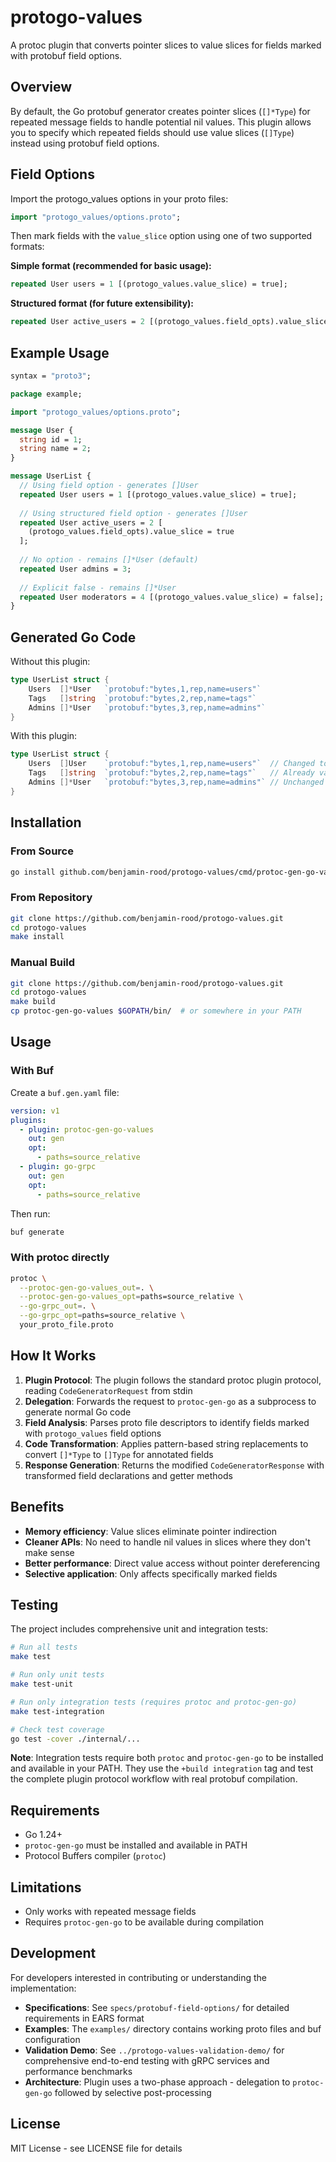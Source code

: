 # protogo-values

A protoc plugin that converts pointer slices to value slices for fields marked with protobuf field options.

## Overview

By default, the Go protobuf generator creates pointer slices (`[]*Type`) for repeated message fields to handle potential nil values. This plugin allows you to specify which repeated fields should use value slices (`[]Type`) instead using protobuf field options.

## Field Options

Import the protogo_values options in your proto files:

```protobuf
import "protogo_values/options.proto";
```

Then mark fields with the `value_slice` option using one of two supported formats:

**Simple format (recommended for basic usage):**
```protobuf
repeated User users = 1 [(protogo_values.value_slice) = true];
```

**Structured format (for future extensibility):**
```protobuf
repeated User active_users = 2 [(protogo_values.field_opts).value_slice = true];
```

## Example Usage

```protobuf
syntax = "proto3";

package example;

import "protogo_values/options.proto";

message User {
  string id = 1;
  string name = 2;
}

message UserList {
  // Using field option - generates []User
  repeated User users = 1 [(protogo_values.value_slice) = true];
  
  // Using structured field option - generates []User  
  repeated User active_users = 2 [
    (protogo_values.field_opts).value_slice = true
  ];
  
  // No option - remains []*User (default)
  repeated User admins = 3;
  
  // Explicit false - remains []*User
  repeated User moderators = 4 [(protogo_values.value_slice) = false];
}
```

## Generated Go Code

Without this plugin:
```go
type UserList struct {
    Users  []*User   `protobuf:"bytes,1,rep,name=users"`
    Tags   []string  `protobuf:"bytes,2,rep,name=tags"`  
    Admins []*User   `protobuf:"bytes,3,rep,name=admins"`
}
```

With this plugin:
```go
type UserList struct {
    Users  []User    `protobuf:"bytes,1,rep,name=users"`  // Changed to value slice
    Tags   []string  `protobuf:"bytes,2,rep,name=tags"`   // Already value slice for primitives
    Admins []*User   `protobuf:"bytes,3,rep,name=admins"` // Unchanged
}
```

## Installation

### From Source

```bash
go install github.com/benjamin-rood/protogo-values/cmd/protoc-gen-go-values@latest
```

### From Repository

```bash
git clone https://github.com/benjamin-rood/protogo-values.git
cd protogo-values
make install
```

### Manual Build

```bash
git clone https://github.com/benjamin-rood/protogo-values.git
cd protogo-values
make build
cp protoc-gen-go-values $GOPATH/bin/  # or somewhere in your PATH
```

## Usage

### With Buf

Create a `buf.gen.yaml` file:

```yaml
version: v1
plugins:
  - plugin: protoc-gen-go-values
    out: gen
    opt:
      - paths=source_relative
  - plugin: go-grpc
    out: gen
    opt:
      - paths=source_relative
```

Then run:
```bash
buf generate
```

### With protoc directly

```bash
protoc \
  --protoc-gen-go-values_out=. \
  --protoc-gen-go-values_opt=paths=source_relative \
  --go-grpc_out=. \
  --go-grpc_opt=paths=source_relative \
  your_proto_file.proto
```

## How It Works

1. **Plugin Protocol**: The plugin follows the standard protoc plugin protocol, reading `CodeGeneratorRequest` from stdin
2. **Delegation**: Forwards the request to `protoc-gen-go` as a subprocess to generate normal Go code  
3. **Field Analysis**: Parses proto file descriptors to identify fields marked with `protogo_values` field options
4. **Code Transformation**: Applies pattern-based string replacements to convert `[]*Type` to `[]Type` for annotated fields
5. **Response Generation**: Returns the modified `CodeGeneratorResponse` with transformed field declarations and getter methods

## Benefits

- **Memory efficiency**: Value slices eliminate pointer indirection
- **Cleaner APIs**: No need to handle nil values in slices where they don't make sense
- **Better performance**: Direct value access without pointer dereferencing
- **Selective application**: Only affects specifically marked fields

## Testing

The project includes comprehensive unit and integration tests:

```bash
# Run all tests
make test

# Run only unit tests
make test-unit

# Run only integration tests (requires protoc and protoc-gen-go)
make test-integration

# Check test coverage
go test -cover ./internal/...
```

**Note**: Integration tests require both `protoc` and `protoc-gen-go` to be installed and available in your PATH. They use the `+build integration` tag and test the complete plugin protocol workflow with real protobuf compilation.

## Requirements

- Go 1.24+
- `protoc-gen-go` must be installed and available in PATH
- Protocol Buffers compiler (`protoc`)

## Limitations

- Only works with repeated message fields
- Requires `protoc-gen-go` to be available during compilation

## Development

For developers interested in contributing or understanding the implementation:

- **Specifications**: See `specs/protobuf-field-options/` for detailed requirements in EARS format
- **Examples**: The `examples/` directory contains working proto files and buf configuration
- **Validation Demo**: See `../protogo-values-validation-demo/` for comprehensive end-to-end testing with gRPC services and performance benchmarks
- **Architecture**: Plugin uses a two-phase approach - delegation to `protoc-gen-go` followed by selective post-processing

## License

MIT License - see LICENSE file for details
